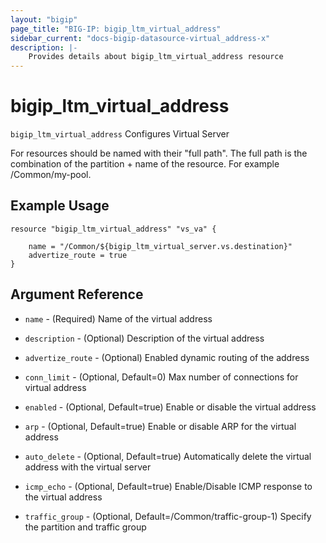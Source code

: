```yaml
---
layout: "bigip"
page_title: "BIG-IP: bigip_ltm_virtual_address"
sidebar_current: "docs-bigip-datasource-virtual_address-x"
description: |-
    Provides details about bigip_ltm_virtual_address resource
---
```


# bigip\_ltm\_virtual\_address

`bigip_ltm_virtual_address` Configures Virtual Server

For resources should be named with their "full path". The full path is the combination of the partition + name of the resource. For example /Common/my-pool.


## Example Usage


```hcl
resource "bigip_ltm_virtual_address" "vs_va" {

    name = "/Common/${bigip_ltm_virtual_server.vs.destination}"
    advertize_route = true
}

```      

## Argument Reference

* `name` - (Required) Name of the virtual address

* `description` - (Optional) Description of the virtual address

* `advertize_route` - (Optional) Enabled dynamic routing of the address

* `conn_limit` - (Optional, Default=0) Max number of connections for virtual address

* `enabled` - (Optional, Default=true) Enable or disable the virtual address

* `arp` - (Optional, Default=true) Enable or disable ARP for the virtual address

* `auto_delete` - (Optional, Default=true) Automatically delete the virtual address with the virtual server

* `icmp_echo` - (Optional, Default=true) Enable/Disable ICMP response to the virtual address

* `traffic_group` - (Optional, Default=/Common/traffic-group-1) Specify the partition and traffic group
